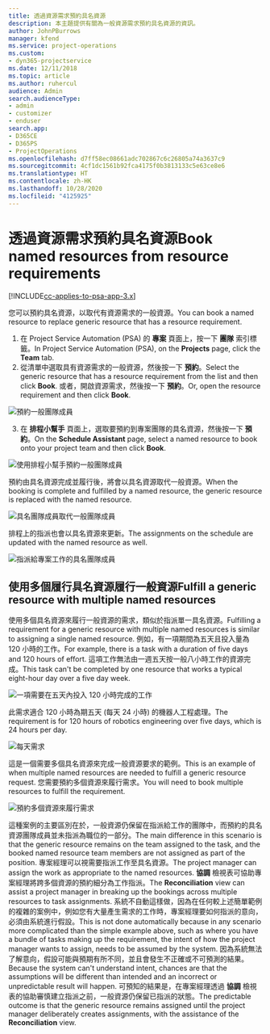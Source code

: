 ```yaml
---
title: 透過資源需求預約具名資源
description: 本主題提供有關為一般資源需求預約具名資源的資訊。
author: JohnPBurrows
manager: kfend
ms.service: project-operations
ms.custom:
- dyn365-projectservice
ms.date: 12/11/2018
ms.topic: article
ms.author: ruhercul
audience: Admin
search.audienceType:
- admin
- customizer
- enduser
search.app:
- D365CE
- D365PS
- ProjectOperations
ms.openlocfilehash: d7ff58ec08661adc702867c6c26805a74a3637c9
ms.sourcegitcommit: 4cf1dc1561b92fca4175f0b3813133c5e63ce8e6
ms.translationtype: HT
ms.contentlocale: zh-HK
ms.lasthandoff: 10/28/2020
ms.locfileid: "4125925"
---
```

# <a name="book-named-resources-from-resource-requirements"></a><span data-ttu-id="b7a5b-103">透過資源需求預約具名資源</span><span class="sxs-lookup"><span data-stu-id="b7a5b-103">Book named resources from resource requirements</span></span>

[!INCLUDE[cc-applies-to-psa-app-3.x](../includes/cc-applies-to-psa-app-3x.md)]

<span data-ttu-id="b7a5b-104">您可以預約具名資源，以取代有資源需求的一般資源。</span><span class="sxs-lookup"><span data-stu-id="b7a5b-104">You can book a named resource to replace generic resource that has a resource requirement.</span></span>

1. <span data-ttu-id="b7a5b-105">在 Project Service Automation (PSA) 的 **專案** 頁面上，按一下 **團隊** 索引標籤。</span><span class="sxs-lookup"><span data-stu-id="b7a5b-105">In Project Service Automation (PSA), on the **Projects** page, click the **Team** tab.</span></span>
2. <span data-ttu-id="b7a5b-106">從清單中選取具有資源需求的一般資源，然後按一下 **預約**。</span><span class="sxs-lookup"><span data-stu-id="b7a5b-106">Select the generic resource that has a resource requirement from the list and then click **Book**.</span></span> <span data-ttu-id="b7a5b-107">或者，開啟資源需求，然後按一下 **預約**。</span><span class="sxs-lookup"><span data-stu-id="b7a5b-107">Or, open the resource requirement and then click **Book**.</span></span>


![預約一般團隊成員](media/RM-how-to-14.png)


3. <span data-ttu-id="b7a5b-109">在 **排程小幫手** 頁面上，選取要預約到專案團隊的具名資源，然後按一下 **預約**。</span><span class="sxs-lookup"><span data-stu-id="b7a5b-109">On the **Schedule Assistant** page, select a named resource to book onto your project team and then click **Book**.</span></span>

![使用排程小幫手預約一般團隊成員](media/RM-how-to-15.png)

<span data-ttu-id="b7a5b-111">預約由具名資源完成並履行後，將會以具名資源取代一般資源。</span><span class="sxs-lookup"><span data-stu-id="b7a5b-111">When the booking is complete and fulfilled by a named resource, the generic resource is replaced with the named resource.</span></span>

![具名團隊成員取代一般團隊成員](media/RM-how-to-16.png)

<span data-ttu-id="b7a5b-113">排程上的指派也會以具名資源來更新。</span><span class="sxs-lookup"><span data-stu-id="b7a5b-113">The assignments on the schedule are updated with the named resource as well.</span></span>

![指派給專案工作的具名團隊成員](media/RM-how-to-17.png)

## <a name="fulfill-a-generic-resource-with-multiple-named-resources"></a><span data-ttu-id="b7a5b-115">使用多個履行具名資源履行一般資源</span><span class="sxs-lookup"><span data-stu-id="b7a5b-115">Fulfill a generic resource with multiple named resources</span></span>
<span data-ttu-id="b7a5b-116">使用多個具名資源來履行一般資源的需求，類似於指派單一具名資源。</span><span class="sxs-lookup"><span data-stu-id="b7a5b-116">Fulfilling a requirement for a generic resource with multiple named resources is similar to assigning a single named resource.</span></span> <span data-ttu-id="b7a5b-117">例如，有一項期間為五天且投入量為 120 小時的工作。</span><span class="sxs-lookup"><span data-stu-id="b7a5b-117">For example, there is a task with a duration of five days and 120 hours of effort.</span></span> <span data-ttu-id="b7a5b-118">這項工作無法由一週五天按一般八小時工作的資源完成。</span><span class="sxs-lookup"><span data-stu-id="b7a5b-118">This task can't be completed by one resource that works a typical eight-hour day over a five day week.</span></span> 

![一項需要在五天內投入 120 小時完成的工作](media/RM-how-to-21.png)

<span data-ttu-id="b7a5b-120">此需求適合 120 小時為期五天 (每天 24 小時) 的機器人工程處理。</span><span class="sxs-lookup"><span data-stu-id="b7a5b-120">The requirement is for 120 hours of robotics engineering over five days, which is 24 hours per day.</span></span>

![每天需求](media/RM-how-to-22.png)

<span data-ttu-id="b7a5b-122">這是一個需要多個具名資源來完成一般資源要求的範例。</span><span class="sxs-lookup"><span data-stu-id="b7a5b-122">This is an example of when multiple named resources are needed to fulfill a generic resource request.</span></span> <span data-ttu-id="b7a5b-123">您需要預約多個資源來履行需求。</span><span class="sxs-lookup"><span data-stu-id="b7a5b-123">You will need to book multiple resources to fulfill the requirement.</span></span>

![預約多個資源來履行需求](media/RM-how-to-23.png)

<span data-ttu-id="b7a5b-125">這種案例的主要區別在於，一般資源仍保留在指派給工作的團隊中，而預約的具名資源團隊成員並未指派為職位的一部分。</span><span class="sxs-lookup"><span data-stu-id="b7a5b-125">The main difference in this scenario is that the generic resource remains on the team assigned to the task, and the booked named resource team members are not assigned as part of the position.</span></span> <span data-ttu-id="b7a5b-126">專案經理可以視需要指派工作至具名資源。</span><span class="sxs-lookup"><span data-stu-id="b7a5b-126">The project manager can assign the work as appropriate to the named resources.</span></span> <span data-ttu-id="b7a5b-127">**協調** 檢視表可協助專案經理將跨多個資源的預約細分為工作指派。</span><span class="sxs-lookup"><span data-stu-id="b7a5b-127">The **Reconciliation** view can assist a project manager in breaking up the bookings across multiple resources to task assignments.</span></span> <span data-ttu-id="b7a5b-128">系統不自動這樣做，因為在任何較上述簡單範例的複雜的案例中，例如您有大量產生需求的工作時，專案經理要如何指派的意向，必須由系統進行假設。</span><span class="sxs-lookup"><span data-stu-id="b7a5b-128">This is not done automatically because in any scenario more complicated than the simple example above, such as where you have a bundle of tasks making up the requirement, the intent of how the project manager wants to assign, needs to be assumed by the system.</span></span> <span data-ttu-id="b7a5b-129">因為系統無法了解意向，假設可能與預期有所不同，並且會發生不正確或不可預測的結果。</span><span class="sxs-lookup"><span data-stu-id="b7a5b-129">Because the system can't understand intent, chances are that the assumptions will be different than intended and an incorrect or unpredictable result will happen.</span></span> <span data-ttu-id="b7a5b-130">可預知的結果是，在專案經理透過 **協調** 檢視表的協助審慎建立指派之前，一般資源仍保留已指派的狀態。</span><span class="sxs-lookup"><span data-stu-id="b7a5b-130">The predictable outcome is that the generic resource remains assigned until the project manager deliberately creates assignments, with the assistance of the **Reconciliation** view.</span></span>


